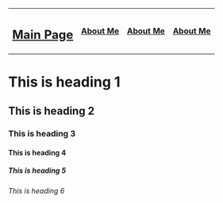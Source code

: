 
<html>
<body>
  <table>
    <tr>
      <th><h2><a href="https://Elena-Ge.github.io/enik" title="Main Page">Main Page</a></h2></th>
      <th><a href="https://Elena-Ge.github.io/enik/about.html" title="About Me">About Me</a></th>
      <th><a href="https://Elena-Ge.github.io/enik/science.html" title="My Science">About Me</a></th>
      <th><a href="https://Elena-Ge.github.io/enik/art.html" title="My Art">About Me</a></th>
  </tr>
  </table>
<h1>This is heading 1</h1>
<h2>This is heading 2</h2>
<h3>This is heading 3</h3>
<h4>This is heading 4</h4>
<h5>This is heading 5</h5>
<h6>This is heading 6</h6>

</body>
</html>
